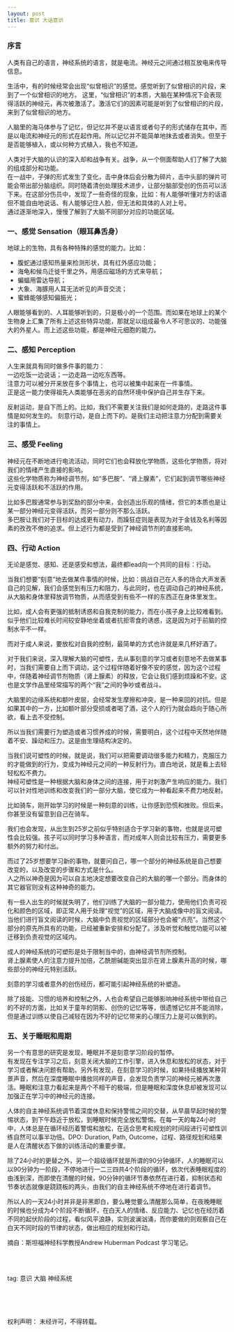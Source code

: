 ```yaml
---
layout: post
title: 意识 大话意识
---
```


### 序言

人类有自己的语言，神经系统的语言，就是电流。神经元之间通过相互放电来传导信息。

生活中，有的时候经常会出现“似曾相识”的感觉。感觉听到了似曾相识的片段，来到了一个似曾相识的地方。
这里，“似曾相识”的本质，大脑在某种情况下会表现得活跃的神经元，再次被激活了。激活它们的因素可能是听到了似曾相识的片段，来到了似曾相识的地方。

人脑里的海马体参与了记忆，但记忆并不是以语言或者句子的形式储存在其中，而是以电流和神经元的形式在起作用。所以记忆并不能简单地抹去或者消失。但至于是否能够植入，或以何种方式植入，我也不知道。

人类对于大脑的认识的深入却和战争有关。战争，从一个侧面帮助人们了解了大脑的组成部分和功能。  
在一战中，子弹的形式发生了变化，击中身体后会分散为碎片，击中头部的弹片可能会带出部分脑组织。同时随着清创处理技术进步，让部分脑部受创的伤员可以活下来。在这部分伤员中，发现了一些奇怪的现象，比如：有人能够听懂对方的话语但不能自由地说话、有人能够记住人脸，但无法和具体的人对上号。  
通过逐渐地深入，慢慢了解到了大脑不同部分对应的功能区域。


### 一、感觉 Sensation（眼耳鼻舌身）

地球上的生物，具有各种特殊的感觉的能力。比如：
* 腹蛇通过感知热量来检测形状，具有红外感应功能；
* 海龟和候鸟迁徙千里之外，用感应磁场的方式来导航；
* 蝙蝠用雷达导航；
* 大象、海豚用人耳无法听见的声音交流；
* 蜜蜂能够感知偏振光；

人眼能够看到的、人耳能够听到的，只是极小的一个范围。而如果在地球上的某个生物身上汇集了所有上述这些特异功能，那就足以组成最令人不可思议的、功能强大的外星人。而上述这些功能，都是神经元细胞的能力。


### 二、感知 Perception

人生来就具有同时做多件事的能力：  
一边吃饭一边说话；一边走路一边吃东西等。  
注意力可以被分开来放在多个事情上，也可以被集中起来在一件事情。  
正是这一能力使得祖先人类能够在恶劣的自然环境中保护自己并生存下来。

反射运动，是自下而上的。比如，我们不需要关注我们是如何走路的，走路这件事情是如何发生的。
刻意行动，是自上而下的。是我们主动把注意力分配到需要关注的事情上。

### 三、感受 Feeling

神经元在不断地进行电流活动，同时它们也会释放化学物质，这些化学物质，将对
我们的情绪产生直接的影响。  
这些化学物质称为神经调节剂，如“多巴胺”、“肾上腺素”，它们起到调节哪些神经元变得活跃和不活跃的作用。  

比如多巴胺通常参与到奖励的部分中来，会创造出乐观的情绪，但它的本质也是让某一部分神经元变得活跃，而另一部分则不那么活跃。  
多巴胺让我们对于目标的达成更有动力，而躁狂症则是表现为对于金钱及名利等因素的孜孜不倦的追求。但上述行为都是受到了神经调节剂的直接影响。

### 四、行动 Action

无论是感觉、感知、还是感受和想法，最终都lead向一个共同的目标：行动。

当我们想要“刻意”地去做某件事情的时候，比如：挑战自己在人多的场合大声发表自己的见解，我们会感觉到有压力和阻力，与此同时，也在调动自己的神经系统，从大脑和身体里释放调节物质，从而感受到有些不一样的东西正在身体里发生。

比如，成人会有更强的抵制诱惑和自我克制的能力，而在小孩子身上比较难看到。
似乎他们比较难长时间较安静地坐着或者抗拒零食的诱惑，这是因为对于前脑的控制水平不一样。

而对于成人来说，要放松对自我的控制，最简单的方式也许就是来几杯好酒了。

对于我们来说，深入理解大脑的可塑性，去从事刻意的学习或者刻意地不去做某事时，当我们需要自上而下调动，这个过程伴随着好像不安的感觉，因为这个过程中，伴随着神经调节剂物质（肾上腺素）的释放，它会让我们感到烦躁和不安。这也是文学作品里经常描写的两个“我”之间的争吵或者战斗。

大脑里的边缘系统和额叶皮层，会经常发生摩擦和冲突，是一种来回的对抗。但是如果其中的一方，比如额叶部分受损或者喝了酒，这个人的行为就会趋向于随心所欲，看上去不受控制。

所以当我们需要行为塑造或者习惯养成的时候，需要明白，这个过程中天然地伴随着不安、躁动和压力。这是由生理结构决定的。

当我们说可塑性的时候，就是说，我们可以把需要调动很多能力和精力，克服压力的才能做到的行为，变成为神经元之间的一种反射行为。直白地说，就是看上去轻轻松松不费力。  
神经可塑性是一种根据大脑和身体之间的连接，用于对刺激产生响应的能力。我们可以针对性地训练和改变我们的一部分大脑，使它成为一种看起来不费力地反射。

比如骑车，刚开始学习的时候是一种刻意的训练，让你感到恐慌和挫败。但后来，你甚至没有留意到自己在骑车。

我们也会发现，从出生到25岁之前似乎特别适合于学习新的事物，也就是说可塑性会比较强。孩子可以同时学习多种语言，而对成年人则会比较有压力，需要更多额外的努力和付出。

而过了25岁想要学习新的事物，就要问自己，哪一个部分的神经系统是自己想要改变的，以及改变的步骤和方式是什么。  
人之所以神奇是因为可以自主地决定想要改变自己的大脑的哪一个部分。而身体的其它器官则没有这种神奇的能力。

有一些人出生的时候就失明了，他们训练了大脑的一部分能力，使用他们负责可视化和颜色的区域，即正常人用于处理“视觉”的区域，用于大脑成像中的盲文阅读。当他们进行盲文阅读的时候，大脑中负责视觉的区域部分也会被“点亮”。当然这个部分的原先所具有的功能，已经被重新安排和分配了。涉及听觉和触觉功能可以被迁移到负责视觉的区域内。

成人的神经系统的可塑形是处于限制当中的，由神经调节剂所控制。  
肾上腺素使人的注意力提升加倍，乙酰胆碱能突出显示在肾上腺素升高的时候，哪些部分的神经元特别活跃。

刻意的学习或者意外的创伤经历，都可能引起神经系统的补塑造。

除了技能、习惯的培养和控制之外，人也会希望自己能够影响神经系统中带给自己的不好的方面，比如关于童年的阴影、创伤的记忆等等，很遗憾记忆并不能消除，但是通过训练以使自己减轻在因为不好的记忆带来的心理压力上是可以做到的。

### 五、关于睡眠和周期

另一个有意思的研究是发现，睡眠并不是刻意学习阶段的暂停。  
有发现在专注学习之后，刻意关闭大脑的工作引擎，进入休息和放松的状态，对于学习或者解决问题有帮助。另外有发现，在刻意学习的时候，如果持续播放某种背景声音，然后在深度睡眠中播放同样的声音，会发现负责学习的神经元被再次激活。睡眠和注意力看起来是两个不相干的极端，但是睡眠和深度休息却被发现可以加强正在学习中的神经元的连接。

人体的自主神经系统调节着深度休息和保持警惕之间的交替，从早晨早起时候的警惕状态，到下午趋近于放松，到睡眠时候完全放松警惕。在每一天的每24小时中，人体总是在循环经历着警惕和放松，在适合思考和规划的时间段进行可塑性训练自然可以事半功倍。DPO: Duration, Path, Outcome，过程、路径规划和结果是人在清醒状态下做的训练活动的重要步骤。

除了24小时的更替之外，另一个超级循环就是所谓的90分钟循环，人的睡眠可以以90分钟为一阶段，不停地进行一二三四共4个阶段的循环，依次代表睡眠程度的由浅到深，而即使在清醒的时候，90分钟的循环节奏依然在进行着，抑制状态和节奏状态就像是跷跷板的两头，由我们的自主神经系统不停地在进行着调节。

所以人的一天24小时并非是非黑即白，要么睡觉要么清醒那么简单，在夜晚睡眠的时候也分成为4个阶段不断循环，在白天人的情绪、反应能力、记忆也在经历着不同的起伏阶段的过程，看似风平浪静，实则波澜汹涌，而你要做的则观察自己在白天不同时段的节律的状态，做出相应的规划和行动。



摘自：斯坦福神经科学教授Andrew Huberman Podcast 学习笔记。

<br>
<br>

tag: 意识 大脑 神经系统

<br>
<br>
<br>


权利声明：
未经许可，不得转载。